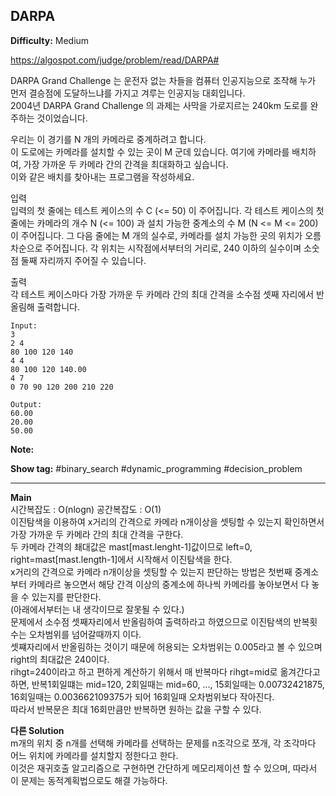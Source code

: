 ## DARPA

**Difficulty:** Medium

https://algospot.com/judge/problem/read/DARPA#

DARPA Grand Challenge 는 운전자 없는 차들을 컴퓨터 인공지능으로 조작해 누가 먼저 결승점에 도달하느냐를 가지고 겨루는 인공지능 대회입니다. <br/>
2004년 DARPA Grand Challenge 의 과제는 사막을 가로지르는 240km 도로를 완주하는 것이었습니다. <br/>

우리는 이 경기를 N 개의 카메라로 중계하려고 합니다. <br/>
이 도로에는 카메라를 설치할 수 있는 곳이 M 군데 있습니다. 여기에 카메라를 배치하여, 가장 가까운 두 카메라 간의 간격을 최대화하고 싶습니다. <br/>
이와 같은 배치를 찾아내는 프로그램을 작성하세요. <br/>

입력 <br/>
입력의 첫 줄에는 테스트 케이스의 수 C (<= 50) 이 주어집니다. 각 테스트 케이스의 첫 줄에는 카메라의 개수 N (<= 100) 과 설치 가능한 중계소의 수 M (N <= M <= 200) 이 주어집니다. 그 다음 줄에는 M 개의 실수로, 카메라를 설치 가능한 곳의 위치가 오름 차순으로 주어집니다. 각 위치는 시작점에서부터의 거리로, 240 이하의 실수이며 소숫점 둘째 자리까지 주어질 수 있습니다.

출력 <br/>
각 테스트 케이스마다 가장 가까운 두 카메라 간의 최대 간격을 소수점 셋째 자리에서 반올림해 출력합니다.

```
Input:
3
2 4 
80 100 120 140 
4 4 
80 100 120 140.00
4 7 
0 70 90 120 200 210 220 

Output: 
60.00
20.00
50.00
```

**Note:**

**Show tag:** \#binary\_search \#dynamic\_programming \#decision\_problem

------------------------------------

**Main** <br/>
시간복잡도 : O(nlogn) 공간복잡도 : O(1) <br/>
이진탐색을 이용하여 x거리의 간격으로 카메라 n개이상을 셋팅할 수 있는지 확인하면서 가장 가까운 두 카메라 간의 최대 간격을 구한다. <br/>
두 카메라 간격의 쵀대값은 mast\[mast.lenght-1\]값이므로 left=0, right=mast\[mast.length-1\]에서 시작해서 이진탐색을 한다. <br/>
x거리의 간격으로 카메라 n개이상을 셋팅할 수 있는지 판단하는 방법은 첫번째 중계소부터 카메라르 놓으면서 해당 간격 이상의 중계소에 하나씩 카메라를 놓아보면서 다 놓을 수 있는지를 판단한다. <br/>
(아래에서부터는 내 생각이므로 잘못될 수 있다.) <br/>
문제에서 소수점 셋째자리에서 반올림하여 출력하라고 하였으므로 이진탐색의 반복횟수는 오차범위를 넘어갈때까지 이다. <br/>
셋쨰자리에서 반올림하는 것이기 때문에 허용되는 오차범위는 0.005라고 볼 수 있으며 right의 최대값은 240이다. <br/>
rihgt=240이라고 하고 편하게 계산하기 위해서 매 반복마다 rihgt=mid로 옮겨간다고 하면, 반복1회일떄는 mid=120, 2회일때는 mid=60, ..., 15회일때는 0.00732421875, 16회일때는 0.003662109375가 되어 16회일때 오차범위보다 작아진다. <br/>
따라서 반복문은 최대 16회만큼만 반복하면 원하는 값을 구할 수 있다. 

**다른 Solution** <br/>
m개의 위치 중 n개를 선택해 카메라를 선택하는 문제를 n조각으로 쪼개, 각 조각마다 어느 위치에 카메라를 설치할지 정한다고 한다. <br/>
이것은 재귀호출 알고리즘으로 구현하면 간단하게 메모리제이션 할 수 있으며, 따라서 이 문제는 동적계획법으로도 해결 가능하다.
